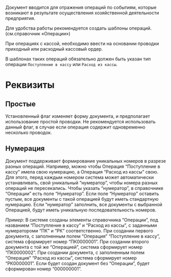 Документ вводится для отражения операций по событиям, которые возникают в результате осуществления хозяйственной деятельности предприятия.

Для удобства работы рекомендуется создать шаблоны операций. (см.справочник «Операции»)

При операциях с кассой, необходимо ввести на основании проводки приходный или расходный кассовый ордер.

В шаблонах таких операций обязательно должен быть указан тип операции `Поступление в кассу` или `Расход из кассы`.

# Реквизиты

## Простые

Установленный флаг изменяет форму документа, и предполагает использование простой проводки. Не рекомендуется использовать данный флаг, в случае если операция содержит одновременно несколько проводок.

## Нумерация

Документ поддерживает формирование уникальных номеров в разрезе разных операций. Например, можно чтобы Операция “Поступление в кассу” имела свою нумерацию, а Операция “Расход из кассы” свою. Для этого, перед каждым номером система может автоматически устанавливать, свой уникальный “нумератор”, чтобы номера разных операций не пересекались. Чтобы указать “нумератор”, в справочнике “Операции” есть поле “Нумератор”. Если поле “Нумератор” оставить пустым, все документы с такой операцией будут иметь стандартную нумерацию. Если “нумератор” заполнить, все документы с выбранной Операцией, будут иметь уникальную последовательность номеров.

_Пример_: В системе созданы элементы справочника “Операции”, под названием “Поступление в кассу” и “Расход из кассы”, с заданными нумератороми “ПК” и “РК” соответственно. При создании первого документа, с заполненным полем “Операция” “Поступление в кассу”, система сформирует номер “ПК0000001”. При создании второго документа с той же “Операцией”, система сформирует номер “ПК0000002”. При создании документа, с заполненным полем “Операция” “Расход из кассы”, система сформирует номер “РК0000001”. Если будет создан документ без “Операции”, будет сформирован номер “000000001”.